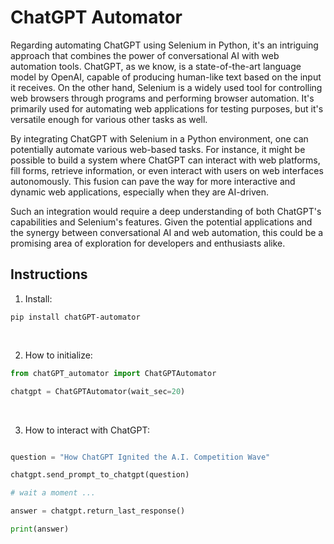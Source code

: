 # ChatGPT Automator
Regarding automating ChatGPT using Selenium in Python, it's an intriguing approach that combines the power of conversational AI with web automation tools. ChatGPT, as we know, is a state-of-the-art language model by OpenAI, capable of producing human-like text based on the input it receives. On the other hand, Selenium is a widely used tool for controlling web browsers through programs and performing browser automation. It's primarily used for automating web applications for testing purposes, but it's versatile enough for various other tasks as well.

By integrating ChatGPT with Selenium in a Python environment, one can potentially automate various web-based tasks. For instance, it might be possible to build a system where ChatGPT can interact with web platforms, fill forms, retrieve information, or even interact with users on web interfaces autonomously. This fusion can pave the way for more interactive and dynamic web applications, especially when they are AI-driven.

Such an integration would require a deep understanding of both ChatGPT's capabilities and Selenium's features. Given the potential applications and the synergy between conversational AI and web automation, this could be a promising area of exploration for developers and enthusiasts alike.

## Instructions

1. Install:
```
pip install chatGPT-automator
```
<br />

2. How to initialize:
```python
from chatGPT_automator import ChatGPTAutomator

chatgpt = ChatGPTAutomator(wait_sec=20)


```
<br />

3. How to interact with ChatGPT:
```python

question = "How ChatGPT Ignited the A.I. Competition Wave"

chatgpt.send_prompt_to_chatgpt(question)

# wait a moment ...

answer = chatgpt.return_last_response()

print(answer)

```